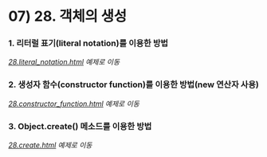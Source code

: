 # 07) 28. 객체의 생성

### 1. 리터럴 표기(literal notation)를 이용한 방법
_[28.literal_notation.html](https://github.com/DaaEun/Studying-JavaScript/blob/main/section07.object/section07.example/28.literal_notation.html) 예제로 이동_

### 2. 생성자 함수(constructor function)를 이용한 방법(new 연산자 사용)
_[28.constructor_function.html](https://github.com/DaaEun/Studying-JavaScript/blob/main/section07.object/section07.example/28.constructor_function.html) 예제로 이동_

### 3. Object.create() 메소드를 이용한 방법
_[28.create.html](https://github.com/DaaEun/Studying-JavaScript/blob/main/section07.object/section07.example/28.create.html) 예제로 이동_
